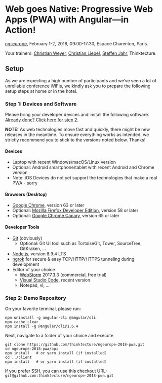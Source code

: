 # Web goes Native: Progressive Web Apps (PWA) with Angular—in Action!

[ng-europe](https://ngeurope.org/#pwa-workshop), February 1-2, 2018, 09:00-17:30, Espace Charenton, Paris.

Your trainers: [Christian Weyer](https://twitter.com/christianweyer), [Christian Liebel](https://twitter.com/chris_liebel), [Steffen Jahr](https://twitter.com/steffenjahr), Thinktecture.

## Setup

As we are expecting a high number of participants and we’ve seen a lot of unreliable conference WiFis, we kindly ask you to prepare the following setup steps at home or in the hotel.

### Step 1: Devices and Software

Please bring your developer devices and install the following software. [Already done? Click here for step 2.](#step-2-demo-repository)

**NOTE:** As web technologies move fast and quickly, there might be new releases in the meantime. To ensure everything works as intended, we strictly recommend you to stick to the versions noted below. Thanks!

#### Devices
- Laptop with recent Windows/macOS/Linux version
- Optional: Android smartphone/tablet with recent Android and Chrome version
- Note: iOS Devices do not yet support the technologies that make a real PWA - sorry

#### Browsers (Desktop)
- [Google Chrome](https://www.google.de/chrome/browser/desktop/), version 63 or later
- Optional: [Mozilla Firefox Developer Edition](https://www.mozilla.org/en-US/firefox/developer/), version 58 or later
- Optional: [Google Chrome Canary](https://www.google.com/chrome/browser/canary.html), version 65 or later

#### Developer Tools
- [Git](https://git-scm.com/) (obviously)
  - Optional: Git UI tool such as TortoiseGit, Tower, SourceTree, GitKraken, …
- [Node.js](https://nodejs.org/en/), version 8.9.4 LTS
- [ngrok](https://ngrok.com/download) for secure & easy TCP/HTTP/HTTPS tunneling during development
- Editor of your choice
  - [WebStorm](https://www.jetbrains.com/webstorm/) 2017.3.3 (commercial, free trial)
  - [Visual Studio Code](https://code.visualstudio.com/), recent version
  - Notepad, vi, …

### Step 2: Demo Repository

On your favorite terminal, please run:

```
npm uninstall -g angular-cli @angular/cli
npm cache clear
npm install -g @angular/cli@1.6.4
```

Next, navigate to a folder of your choice and execute:

```
git clone https://github.com/thinktecture/ngeurope-2018-pwa.git
cd ngeurope-2018-pwa/api
npm install   # or yarn install (if installed)
cd ../client
npm install   # or yarn install (if installed)
```

If you prefer SSH, you can use this checkout URL: `git@github.com:thinktecture/ngeurope-2018-pwa.git`